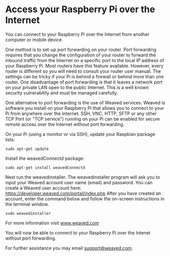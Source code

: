 # Access your Raspberry Pi over the Internet

You can connect to your Raspberry Pi over the Internet from another computer or mobile device.  

One method is to set-up port forwarding on your router.   Port forwarding requires that you change the configuration of your router to forward the inbound traffic from the Internet on a specific port to the local IP address of your Raspberry Pi.  Most routers have this feature available.  However, every router is different so you will need to consult your router user manual.  The settings can be tricky if your Pi is behind a firewall or behind more than one router.  One disadvantage of port forwarding is that it leaves a network port on your private LAN open to the public Internet.   This is a well known security vulnerability and must be managed carefully.

One alternative to port forwarding is the use of Weaved services.  Weaved is software you install on your Raspberry Pi that allows you to connect to your Pi from anywhere over the Internet.  SSH, VNC, HTTP, SFTP or any other TCP Port (or "TCP service") running on your Pi can be enabled for secure remote access over the Internet without port forwarding.

On your Pi (using a monitor or via SSH), update your Raspbian package lists:
```
sudo apt-get update
```

Install the weavedConnectd package:
```
sudo apt-get install weavedConnectd
```
Next run the weavedinstaller.  The weavedinstaller program will ask you to input your Weaved account user name (email) and password.  You can create a Weaved user account here: https://developer.weaved.com/portal/index.php  After you have created an account, enter the command below and follow the on-screen instructions in the terminal window.

```
sudo weavedinstaller
```
For more information visit www.weaved.com

You will now be able to connect to your Raspberry Pi over the Intenet without port forwarding.

For further assistance you may email support@weaved.com.

